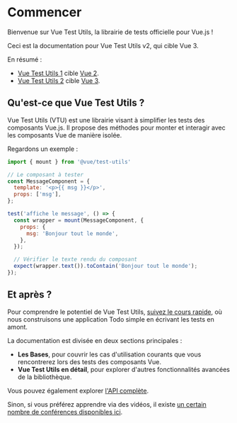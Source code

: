 # Commencer

Bienvenue sur Vue Test Utils, la librairie de tests officielle pour Vue.js&nbsp;!

Ceci est la documentation pour Vue Test Utils v2, qui cible Vue 3.

En résumé&nbsp;:

- [Vue Test Utils 1](https://github.com/vuejs/vue-test-utils/) cible [Vue 2](https://github.com/vuejs/vue/).
- [Vue Test Utils 2](https://github.com/vuejs/test-utils/) cible [Vue 3](https://github.com/vuejs/core/).

## Qu'est-ce que Vue Test Utils&nbsp;?

Vue Test Utils (VTU) est une librairie visant à simplifier les tests des composants Vue.js. Il propose des méthodes pour monter et interagir avec les composants Vue de manière isolée.

Regardons un exemple&nbsp;:

```js
import { mount } from '@vue/test-utils'

// Le composant à tester
const MessageComponent = {
  template: '<p>{{ msg }}</p>',
  props: ['msg'],
};

test('affiche le message', () => {
  const wrapper = mount(MessageComponent, {
    props: {
      msg: 'Bonjour tout le monde',
    },
  });

  // Vérifier le texte rendu du composant
  expect(wrapper.text()).toContain('Bonjour tout le monde');
});
```

## Et après&nbsp;?

Pour comprendre le potentiel de Vue Test Utils, [suivez le cours rapide](../guide/essentials/a-crash-course.md), où nous construisons une application Todo simple en écrivant les tests en amont.

La documentation est divisée en deux sections principales&nbsp;:

- **Les Bases**, pour couvrir les cas d'utilisation courants que vous rencontrerez lors des tests des composants Vue.
- **Vue Test Utils en détail**, pour explorer d'autres fonctionnalités avancées de la bibliothèque.

Vous pouvez également explorer [l'API complète](../api/).

Sinon, si vous préférez apprendre via des vidéos, il existe [un certain nombre de conférences disponibles ici](https://www.youtube.com/playlist?list=PLC2LZCNWKL9ahK1IoODqYxKu5aA9T5IOA).
